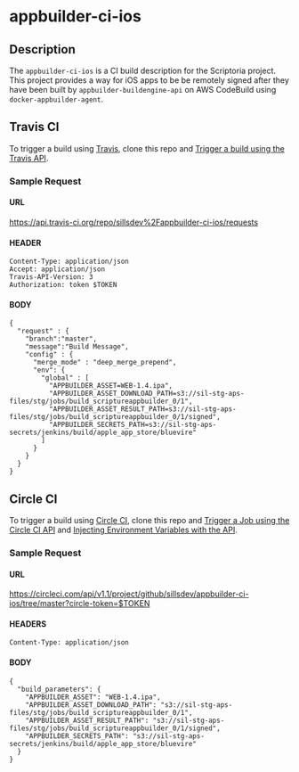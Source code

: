 # appbuilder-ci-ios

## Description

The `appbuilder-ci-ios` is a CI build description for the Scriptoria project. This project provides a way for iOS apps to be be remotely signed after they have been built by `appbuilder-buildengine-api` on AWS CodeBuild using `docker-appbuilder-agent`.

## Travis CI

To trigger a build using [Travis](https://travis-ci.org), clone this repo and [Trigger a build using the Travis API](https://docs.travis-ci.com/user/triggering-builds/).

### Sample Request

#### URL

https://api.travis-ci.org/repo/sillsdev%2Fappbuilder-ci-ios/requests

#### HEADER

```
Content-Type: application/json
Accept: application/json
Travis-API-Version: 3
Authorization: token $TOKEN
```

#### BODY

```
{
  "request" : {
    "branch":"master",
    "message":"Build Message",
    "config" : {
      "merge_mode" : "deep_merge_prepend",
      "env": {
        "global" : [
          "APPBUILDER_ASSET=WEB-1.4.ipa",
          "APPBUILDER_ASSET_DOWNLOAD_PATH=s3://sil-stg-aps-files/stg/jobs/build_scriptureappbuilder_0/1",
          "APPBUILDER_ASSET_RESULT_PATH=s3://sil-stg-aps-files/stg/jobs/build_scriptureappbuilder_0/1/signed",
          "APPBUILDER_SECRETS_PATH=s3://sil-stg-aps-secrets/jenkins/build/apple_app_store/bluevire"
        ]
      }
    }
  }
}
```

## Circle CI

To trigger a build using [Circle CI](https://circleci.com), clone this repo and [Trigger a Job using the Circle CI API](https://circleci.com/docs/2.0/api-job-trigger/) and [Injecting Environment Variables with the API](https://circleci.com/docs/2.0/env-vars/#injecting-environment-variables-with-the-api).

### Sample Request

#### URL

https://circleci.com/api/v1.1/project/github/sillsdev/appbuilder-ci-ios/tree/master?circle-token=$TOKEN

#### HEADERS

```
Content-Type: application/json
```

#### BODY

```
{
  "build_parameters": {
    "APPBUILDER_ASSET": "WEB-1.4.ipa",
    "APPBUILDER_ASSET_DOWNLOAD_PATH": "s3://sil-stg-aps-files/stg/jobs/build_scriptureappbuilder_0/1",
    "APPBUILDER_ASSET_RESULT_PATH": "s3://sil-stg-aps-files/stg/jobs/build_scriptureappbuilder_0/1/signed",
    "APPBUILDER_SECRETS_PATH": "s3://sil-stg-aps-secrets/jenkins/build/apple_app_store/bluevire"
  }
}
```
